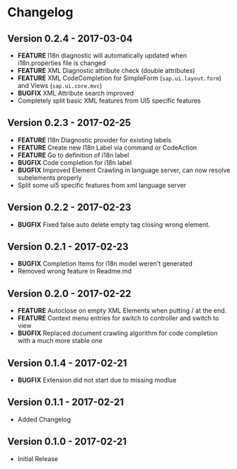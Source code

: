 # Changelog

## Version 0.2.4 - 2017-03-04

* **FEATURE** I18n diagnostic will automatically updated when i18n.properties file is changed
* **FEATURE** XML Diagnostic attribute check (double attributes)
* **FEATURE** XML CodeCompletion for SimpleForm (`sap.ui.layout.form`) and Views (`sap.ui.core.mvc`)
* **BUGFIX** XML Attribute search improved
* Completely split basic XML features from UI5 specific features

## Version 0.2.3 - 2017-02-25

* **FEATURE** I18n Diagnostic provider for existing labels
* **FEATURE** Create new I18n Label via command or CodeAction
* **FEATURE** Go to definition of i18n label
* **BUGFIX** Code completion for i18n label
* **BUGFIX** Improved Element Crawling in language server, can now resolve subelements properly
* Split some ui5 specific features from xml language server

## Version 0.2.2 - 2017-02-23

* **BUGFIX** Fixed false auto delete empty tag closing wrong element.

## Version 0.2.1 - 2017-02-23

* **BUGFIX** Completion Items for i18n model weren't generated
* Removed wrong feature in Readme.md

## Version 0.2.0 - 2017-02-22

* **FEATURE** Autoclose on empty XML Elements when putting / at the end.
* **FEATURE** Context menu entries for switch to controller and switch to view
* **BUGFIX** Replaced document crawling algorithm for code completion with a much more stable one

## Version 0.1.4 - 2017-02-21

* **BUGFIX** Extension did not start due to missing modlue

## Version 0.1.1 - 2017-02-21

* Added Changelog

## Version 0.1.0 - 2017-02-21

* Initial Release
